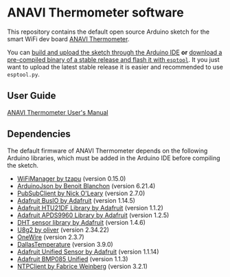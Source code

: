 # ANAVI Thermometer software

This repository contains the default open source Arduino sketch for the smart WiFi dev board [ANAVI Thermometer](https://anavi.technology/).

You can [build and upload the sketch through the Arduino IDE](https://www.youtube.com/watch?v=HMIkPuz0ZJs) **or** [download a pre-compiled binary of a stable release and flash it with `esptool`](https://blog.anavi.technology/?p=209). It you just want to upload the latest stable release it is easier and recommended to use `esptool.py`.

## User Guide

[ANAVI Thermometer User's Manual](https://github.com/AnaviTechnology/anavi-docs/blob/master/anavi-thermometer/anavi-thermometer.md)

## Dependencies

The default firmware of ANAVI Thermometer depends on the following Arduino libraries, which must be added in the Arduino IDE before compiling the sketch.

* [WiFiManager by tzapu](https://github.com/tzapu/WiFiManager) (version 0.15.0)
* [ArduinoJson by Benoit Blanchon](https://arduinojson.org/) (version 6.21.4)
* [PubSubClient by Nick O'Leary](https://pubsubclient.knolleary.net/) (version 2.7.0)
* [Adafruit BusIO by Adafruit](https://github.com/adafruit/Adafruit_BusIO) (version 1.14.5)
* [Adafruit HTU21DF Library by Adafruit](https://github.com/adafruit/Adafruit_HTU21DF_Library) (version 1.1.2)
* [Adafruit APDS9960 Library by Adafruit](https://github.com/adafruit/Adafruit_APDS9960) (version 1.2.5)
* [DHT sensor library by Adafruit](https://github.com/adafruit/DHT-sensor-library) (version 1.4.6)
* [U8g2 by oliver](https://github.com/olikraus/u8g2) (version 2.34.22)
* [OneWire](https://github.com/PaulStoffregen/OneWire) (version 2.3.7)
* [DallasTemperature](https://github.com/milesburton/Arduino-Temperature-Control-Library) (version 3.9.0)
* [Adafruit Unified Sensor by Adafruit](https://github.com/adafruit/Adafruit_Sensor) (version 1.1.14)
* [Adafruit BMP085 Unified](https://github.com/adafruit/Adafruit_BMP085_Unified) (version 1.1.3)
* [NTPClient by Fabrice Weinberg](https://github.com/arduino-libraries/NTPClient) (version 3.2.1)
